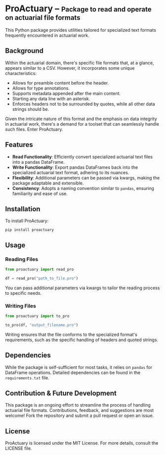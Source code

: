 # ProActuary – <span style="font-size:0.75em">Package to read and operate on actuarial file formats</span>

This Python package provides utilities tailored for specialized text formats frequently encountered in actuarial work.

## Background

Within the actuarial domain, there's specific file formats that, at a glance, appears similar to a CSV. However, it incorporates some unique characteristics:

* Allows for preamble content before the header.
* Allows for type annotations.
* Supports metadata appended after the main content.
* Starting any data line with an asterisk.
* Enforces headers not to be surrounded by quotes, while all other data strings should be.

Given the intricate nature of this format and the emphasis on data integrity in actuarial work, there's a demand for a toolset that can seamlessly handle such files. Enter ProActuary.

## Features

* **Read Functionality**: Efficiently convert specialized actuarial text files into a pandas DataFrame.
* **Write Functionality**: Export pandas DataFrames back into the specialized actuarial text format, adhering to its nuances.
* **Flexibility**: Additional parameters can be passed via kwargs, making the package adaptable and extensible.
* **Consistency**: Adopts a naming convention similar to `pandas`, ensuring familiarity and ease of use.

## Installation

To install ProActuary:

```
pip install proactuary
```

## Usage

### Reading Files

```python
from proactuary import read_pro

df = read_pro("path_to_file.pro")
```

You can pass additional parameters via kwargs to tailor the reading process to specific needs.

### Writing Files

```python
from proactuary import to_pro

to_pro(df, "output_filename.pro")
```

Writing ensures that the file conforms to the specialized format's requirements, such as the specific handling of headers and quoted strings.

## Dependencies

While the package is self-sufficient for most tasks, it relies on `pandas` for DataFrame operations. Detailed dependencies can be found in the `requirements.txt` file.

## Contribution & Future Development

This package is an ongoing effort to streamline the process of handling actuarial file formats. Contributions, feedback, and suggestions are most welcome! Fork the repository and submit a pull request or open an issue.

## License

ProActuary is licensed under the MIT License. For more details, consult the LICENSE file.